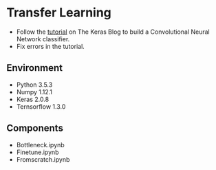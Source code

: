 # Transfer Learning
* Follow the [tutorial](https://blog.keras.io/building-powerful-image-classification-models-using-very-little-data.html) on The Keras Blog to build a Convolutional Neural Network classifier.
* Fix errors in the tutorial.

## Environment
* Python 3.5.3
* Numpy 1.12.1
* Keras 2.0.8
* Ternsorflow 1.3.0

## Components
* Bottleneck.ipynb
* Finetune.ipynb
* Fromscratch.ipynb

